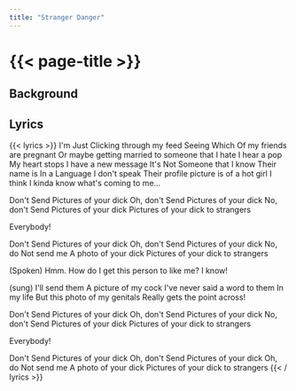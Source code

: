 ```yaml
---
title: "Stranger Danger"
---
```

# {{< page-title >}}

## Background


## Lyrics
{{< lyrics >}}
I'm
Just
Clicking through my feed
Seeing
Which
Of my friends are pregnant
Or maybe getting married to someone that I hate
I hear a pop
My heart stops
I have a new message
It's
Not
Someone that I know
Their name is
In a
Language I don't speak
Their profile picture is of a hot girl
I think I kinda know what's coming to me...

Don't
Send
Pictures of your dick
Oh, don't
Send
Pictures of your dick
No, don't
Send
Pictures of your dick
Pictures of your dick to strangers

Everybody!

Don't
Send
Pictures of your dick
Oh, don't
Send
Pictures of your dick
No, do
Not send me 
A photo of your dick
Pictures of your dick to strangers

(Spoken)
Hmm.  How do I get this person to like me?
I know!

(sung)
I'll send them
A picture of my cock
I've never said a word to them
In my life
But this photo of my genitals
Really gets the point across!

Don't
Send
Pictures of your dick
Oh, don't
Send
Pictures of your dick
No, don't
Send
Pictures of your dick
Pictures of your dick to strangers

Everybody!

Don't
Send
Pictures of your dick
Oh, don't
Send
Pictures of your dick
Oh, do
Not send me 
A photo of your dick
Pictures of your dick to strangers
{{< / lyrics >}}
